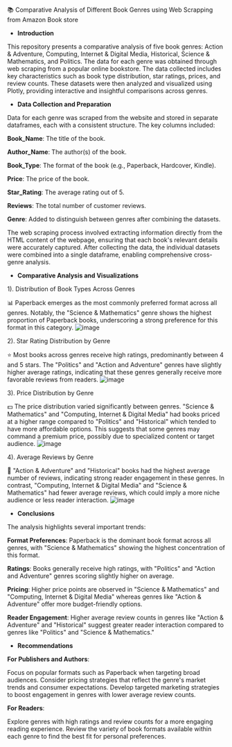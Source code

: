 📚 Comparative Analysis of Different Book Genres using Web Scrapping from Amazon Book store

- **Introduction**

This repository presents a comparative analysis of five book genres: Action & Adventure, Computing, Internet & Digital Media, Historical, Science & Mathematics, and Politics. The data for each genre was obtained through web scraping from a popular online bookstore. The data collected includes key characteristics such as book type distribution, star ratings, prices, and review counts. These datasets were then analyzed and visualized using Plotly, providing interactive and insightful comparisons across genres.


- **Data Collection and Preparation**

Data for each genre was scraped from the website and stored in separate dataframes, each with a consistent structure. The key columns included:


**Book_Name**: The title of the book.

**Author_Name**: The author(s) of the book.

**Book_Type**: The format of the book (e.g., Paperback, Hardcover, Kindle).

**Price**: The price of the book.

**Star_Rating**: The average rating out of 5.

**Reviews**: The total number of customer reviews.

**Genre**: Added to distinguish between genres after combining the datasets.

The web scraping process involved extracting information directly from the HTML content of the webpage, ensuring that each book's relevant details were accurately captured. After collecting the data, the individual datasets were combined into a single dataframe, enabling comprehensive cross-genre analysis.


- **Comparative Analysis and Visualizations**

1). Distribution of Book Types Across Genres

📊 Paperback emerges as the most commonly preferred format across all genres. Notably, the "Science & Mathematics" genre shows the highest proportion of Paperback books, underscoring a strong preference for this format in this category.
![image](https://github.com/user-attachments/assets/e0ad78d9-356f-4103-8802-ddddd156c508)


2). Star Rating Distribution by Genre

⭐ Most books across genres receive high ratings, predominantly between 4 and 5 stars. The "Politics" and "Action and Adventure" genres have slightly higher average ratings, indicating that these genres generally receive more favorable reviews from readers.
![image](https://github.com/user-attachments/assets/1135ef77-fb1f-44f4-ada2-8b32e9071140)


3). Price Distribution by Genre

💵 The price distribution varied significantly between genres. "Science & Mathematics" and "Computing, Internet & Digital Media" had books priced at a higher range compared to "Politics" and "Historical" which tended to have more affordable options. This suggests that some genres may command a premium price, possibly due to specialized content or target audience.
![image](https://github.com/user-attachments/assets/fd138d98-0fa7-4aba-900c-cacc8171ad4d)



4). Average Reviews by Genre

📝 "Action & Adventure" and "Historical" books had the highest average number of reviews, indicating strong reader engagement in these genres. In contrast, "Computing, Internet & Digital Media" and "Science & Mathematics" had fewer average reviews, which could imply a more niche audience or less reader interaction.
![image](https://github.com/user-attachments/assets/f8f9d00e-e875-47fe-9973-ab5886408745)


- **Conclusions**

The analysis highlights several important trends:


**Format Preferences**: Paperback is the dominant book format across all genres, with "Science & Mathematics" showing the highest concentration of this format.

**Ratings**: Books generally receive high ratings, with "Politics" and "Action and Adventure" genres scoring slightly higher on average.

**Pricing**: Higher price points are observed in "Science & Mathematics" and "Computing, Internet & Digital Media" whereas genres like "Action & Adventure" offer more budget-friendly options.

**Reader Engagement**: Higher average review counts in genres like "Action & Adventure" and "Historical" suggest greater reader interaction compared to genres like "Politics" and "Science & Mathematics."

- **Recommendations**

**For Publishers and Authors**:

Focus on popular formats such as Paperback when targeting broad audiences.
Consider pricing strategies that reflect the genre's market trends and consumer expectations.
Develop targeted marketing strategies to boost engagement in genres with lower average review counts.

**For Readers**:

Explore genres with high ratings and review counts for a more engaging reading experience.
Review the variety of book formats available within each genre to find the best fit for personal preferences.

